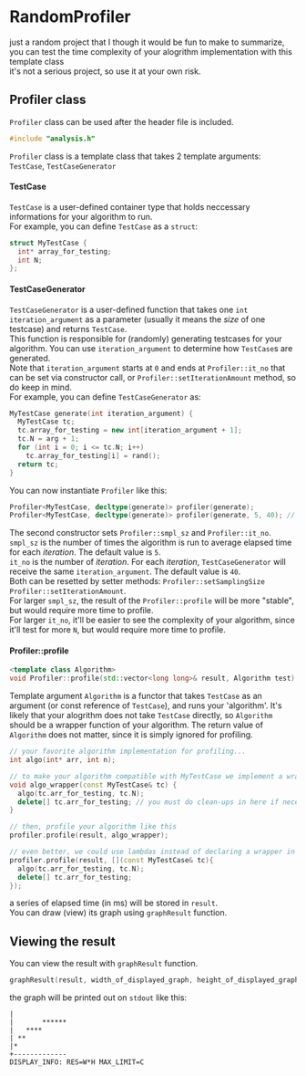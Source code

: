 # RandomProfiler

just a random project that I though it would be fun to make
to summarize, you can test the time complexity of your alogrithm implementation with this template class  
it's not a serious project, so use it at your own risk.

## Profiler class

`Profiler` class can be used after the header file is included.
```cpp
#include "analysis.h"
```
`Profiler` class is a template class that takes 2 template arguments: `TestCase`, `TestCaseGenerator`  

#### TestCase
`TestCase` is a user-defined container type that holds neccessary informations for your algorithm to run.  
For example, you can define `TestCase` as a `struct`:
```cpp
struct MyTestCase {
  int* array_for_testing;
  int N;
};
```
#### TestCaseGenerator
`TestCaseGenerator` is a user-defined function that takes one `int` `iteration_argument` as a parameter (usually it means the *size* of one testcase) and returns `TestCase`.  
This function is responsible for (randomly) generating testcases for your algorithm. You can use `iteration_argument` to determine how `TestCase`s are generated.  
Note that `iteration_argument` starts at `0` and ends at `Profiler::it_no` that can be set via constructor call, or `Profiler::setIterationAmount` method, so do keep in mind.  
For example, you can define `TestCaseGenerator` as:
```cpp
MyTestCase generate(int iteration_argument) {
  MyTestCase tc;
  tc.array_for_testing = new int[iteration_argument + 1];
  tc.N = arg + 1;
  for (int i = 0; i <= tc.N; i++)
    tc.array_for_testing[i] = rand();
  return tc;
}
```
You can now instantiate `Profiler` like this:  
```cpp
Profiler<MyTestCase, decltype(generate)> profiler(generate);
Profiler<MyTestCase, decltype(generate)> profiler(generate, 5, 40); // ... or this
```
The second constructor sets `Profiler::smpl_sz` and `Profiler::it_no`.  
`smpl_sz` is the number of times the algorithm is run to average elapsed time for each *iteration*. The default value is `5`.  
`it_no` is the number of *iteration*. For each *iteration*, `TestCaseGenerator` will receive the same `iteration_argument`. The default value is `40`.  
Both can be resetted by setter methods: `Profiler::setSamplingSize` `Profiler::setIterationAmount`.  
For larger `smpl_sz`, the result of the `Profiler::profile` will be more "stable", but would require more time to profile.  
For larger `it_no`, it'll be easier to see the complexity of your algorithm, since it'll test for more `N`, but would require more time to profile.  

#### Profiler::profile
```cpp
<template class Algorithm>
void Profiler::profile(std::vector<long long>& result, Algorithm test) { ... }
```
Template argument `Algorithm` is a functor that takes `TestCase` as an argument (or const reference of `TestCase`), and runs your 'algorithm'.
It's likely that your alogrithm does not take `TestCase` directly, so `Algorithm` should be a wrapper function of your algorithm. The return value of `Algorithm` does not matter, since it is simply ignored for profiling.  
```cpp
// your favorite algorithm implementation for profiling...
int algo(int* arr, int n);

// to make your algorithm compatible with MyTestCase we implement a wrapper function
void algo_wrapper(const MyTestCase& tc) {
  algo(tc.arr_for_testing, tc.N);
  delete[] tc.arr_for_testing; // you must do clean-ups in here if necessary
}

// then, profile your algorithm like this
profiler.profile(result, algo_wrapper);

// even better, we could use lambdas instead of declaring a wrapper in global scope
profiler.profile(result, [](const MyTestCase& tc){
  algo(tc.arr_for_testing, tc.N);
  delete[] tc.arr_for_testing;
});
```
a series of elapsed time (in ms) will be stored in `result`.  
You can draw (view) its graph using `graphResult` function.

## Viewing the result
You can view the result with `graphResult` function.
```cpp
graphResult(result, width_of_displayed_graph, height_of_displayed_graph, max_value_displayed_by_graph);
```
the graph will be printed out on `stdout` like this:
```
|
|       ******
|   ****
| **
|*
+-------------
DISPLAY_INFO: RES=W*H MAX_LIMIT=C
```
